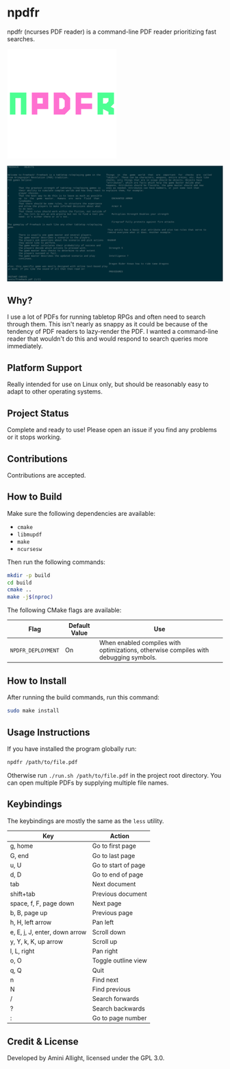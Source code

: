 # npdfr

npdfr (ncurses PDF reader) is a command-line PDF reader prioritizing fast searches.

<img src="doc/icon.png" width="256"/>

![](doc/example.png)

## Why?

I use a lot of PDFs for running tabletop RPGs and often need to search through them. This isn't nearly as snappy as it could be because of the tendency of PDF readers to lazy-render the PDF. I wanted a command-line reader that wouldn't do this and would respond to search queries more immediately.

## Platform Support

Really intended for use on Linux only, but should be reasonably easy to adapt to other operating systems.

## Project Status

Complete and ready to use! Please open an issue if you find any problems or it stops working.

## Contributions

Contributions are accepted.

## How to Build

Make sure the following dependencies are available:

- `cmake`
- `libmupdf`
- `make`
- `ncursesw`

Then run the following commands:

```sh
mkdir -p build
cd build
cmake ..
make -j$(nproc)
```

The following CMake flags are available:

| Flag               | Default Value | Use                                                                                  |
|--------------------|---------------|--------------------------------------------------------------------------------------|
| `NPDFR_DEPLOYMENT` | On            | When enabled compiles with optimizations, otherwise compiles with debugging symbols. |

## How to Install

After running the build commands, run this command:

```sh
sudo make install
```

## Usage Instructions

If you have installed the program globally run:

```sh
npdfr /path/to/file.pdf
```

Otherwise run `./run.sh /path/to/file.pdf` in the project root directory. You can open multiple PDFs by supplying multiple file names.

## Keybindings

The keybindings are mostly the same as the `less` utility.

| Key                           | Action                           |
|-------------------------------|----------------------------------|
| g, home                       | Go to first page                 |
| G, end                        | Go to last page                  |
| u, U                          | Go to start of page              |
| d, D                          | Go to end of page                |
| tab                           | Next document                    |
| shift+tab                     | Previous document                |
| space, f, F, page down        | Next page                        |
| b, B, page up                 | Previous page                    |
| h, H, left arrow              | Pan left                         |
| e, E, j, J, enter, down arrow | Scroll down                      |
| y, Y, k, K, up arrow          | Scroll up                        |
| l, L, right                   | Pan right                        |
| o, O                          | Toggle outline view              |
| q, Q                          | Quit                             |
| n                             | Find next                        |
| N                             | Find previous                    |
| /                             | Search forwards                  |
| ?                             | Search backwards                 |
| :                             | Go to page number                |

## Credit & License

Developed by Amini Allight, licensed under the GPL 3.0.
